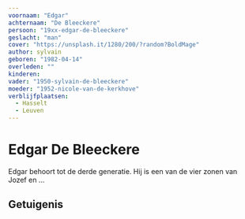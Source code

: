 ```yaml
---
voornaam: "Edgar"
achternaam: "De Bleeckere"
persoon: "19xx-edgar-de-bleeckere"
geslacht: "man"
cover: "https://unsplash.it/1280/200/?random?BoldMage"
author: sylvain
geboren: "1982-04-14"
overleden: ""
kinderen:   
vader: "1950-sylvain-de-bleeckere"
moeder: "1952-nicole-van-de-kerkhove"   
verblijfplaatsen:
  - Hasselt
  - Leuven
---
```

# Edgar De Bleeckere

Edgar behoort tot de derde generatie. Hij is een van de vier zonen van Jozef en ... 

## Getuigenis






